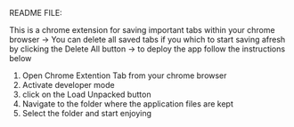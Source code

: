 README FILE:

This is a chrome extension for saving important tabs within your chrome browser
-> You can delete all saved tabs if you which to start saving afresh by clicking the Delete All button
-> to deploy the app follow the instructions below

1. Open Chrome Extention Tab from your chrome browser
2. Activate developer mode
3. click on the Load Unpacked button
4. Navigate to the folder where the application files are kept
5. Select the folder and start enjoying